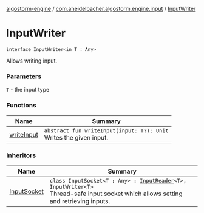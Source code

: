 [algostorm-engine](../../index.md) / [com.aheidelbacher.algostorm.engine.input](../index.md) / [InputWriter](.)

# InputWriter

`interface InputWriter<in T : Any>`

Allows writing input.

### Parameters

`T` - the input type

### Functions

| Name | Summary |
|---|---|
| [writeInput](write-input.md) | `abstract fun writeInput(input: T?): Unit`<br>Writes the given input. |

### Inheritors

| Name | Summary |
|---|---|
| [InputSocket](../-input-socket/index.md) | `class InputSocket<T : Any> : `[`InputReader`](../-input-reader/index.md)`<T>, InputWriter<T>`<br>Thread-safe input socket which allows setting and retrieving inputs. |
